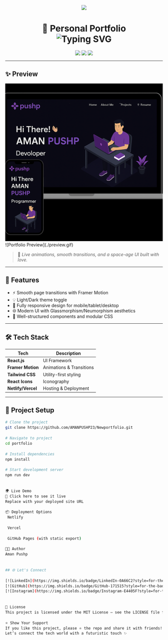 <p align="center">
  <img src="https://readme-typing-svg.herokuapp.com/?lines=🚀+Welcome+to+My+Portfolio+Project!;⚡+Showcasing+Skills+and+Creativity&center=true&width=800&height=50&color=F700FF&vCenter=true&size=30">
</p>

<h1 align="center">
  🚀 Personal Portfolio<br>
  <img src="https://readme-typing-svg.herokuapp.com?font=Orbitron&color=4AF0F8&size=28&center=true&vCenter=true&lines=Crafted+with+React;Modern+and+Responsive;Interactive+Animations+Built+In" alt="Typing SVG">
</h1>

<p align="center">
  <img src="https://img.shields.io/badge/Made%20With-React-61DAFB?style=for-the-badge&logo=react&logoColor=white"/>
  <img src="https://img.shields.io/badge/Responsive-Design-green?style=for-the-badge&logo=css3&logoColor=white"/>
  <img src="https://img.shields.io/badge/Status-Active-brightgreen?style=for-the-badge"/>
</p>

---

## ✨ Preview
<div align="center">
 <img src="./Images/portfolioInterface.png" alt="Portfolio" width="600"/>

</div>
![Portfolio Preview](./preview.gif)

> 🎥 *Live animations, smooth transitions, and a space-age UI built with love.*

---

## 🚀 Features

- ⚡ Smooth page transitions with Framer Motion
- 💡 Light/Dark theme toggle
- 📱 Fully responsive design for mobile/tablet/desktop
- 🌐 Modern UI with Glassmorphism/Neumorphism aesthetics
- 🧠 Well-structured components and modular CSS

---

## 🛠 Tech Stack

| Tech           | Description                    |
|----------------|--------------------------------|
| **React.js**   | UI Framework                   |
| **Framer Motion** | Animations & Transitions    |
| **Tailwind CSS**  | Utility-first styling        |
| **React Icons**   | Iconography                  |
| **Netlify/Vercel** | Hosting & Deployment       |

---

## 🚧 Project Setup

```bash
# Clone the project
git clone https://github.com/AMANPUSHP23/Newportfolio.git

# Navigate to project
cd portfolio

# Install dependencies
npm install

# Start development server
npm run dev


🌍 Live Demo
🔗 Click here to see it live
Replace with your deployed site URL

📦 Deployment Options
 Netlify

 Vercel

 GitHub Pages (with static export)

👨‍🚀 Author
Aman Pushp


## 🌐 Let's Connect

[![LinkedIn](https://img.shields.io/badge/LinkedIn-0A66C2?style=for-the-badge&logo=linkedin&logoColor=white)](https://www.linkedin.com/in/aman-pushp-b1a501223)
[![GitHub](https://img.shields.io/badge/GitHub-171515?style=for-the-badge&logo=github&logoColor=white)](https://github.com/AMANPUSHP23)
[![Instagram](https://img.shields.io/badge/Instagram-E4405F?style=for-the-badge&logo=instagram&logoColor=white)](https://www.instagram.com/aman_pushp23/?hl=en)


📄 License
This project is licensed under the MIT License — see the LICENSE file for details.

⭐ Show Your Support
If you like this project, please ⭐ the repo and share it with friends!
Let’s connect the tech world with a futuristic touch ✨


